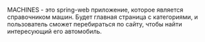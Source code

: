 MACHINES - это spring-web приложение, которое является справочником
машин. Будет главная страница с категориями, и пользователь сможет 
перебираться по сайту, чтобы найти интересующий его автомобиль.